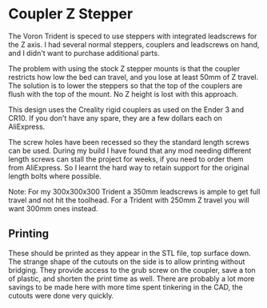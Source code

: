 # Coupler Z Stepper

The Voron Trident is speced to use steppers with integrated leadscrews for the Z axis.
I had several normal steppers, couplers and leadscrews on hand, and I didn't want to
purchase additional parts.

The problem with using the stock Z stepper mounts is that the coupler restricts how
low the bed can travel, and you lose at least 50mm of Z travel. The solution is to
lower the steppers so that the top of the couplers are flush with the top of the
mount. No Z height is lost with this approach.

This design uses the Creality rigid couplers as used on the Ender 3 and CR10. If you
don't have any spare, they are a few dollars each on AliExpress.

The screw holes have been recessed so they the standard length screws can be used.
During my build I have found that any mod needing different length screws can stall
the project for weeks, if you need to order them from AliExpress. So I learnt the
hard way to retain support for the original length bolts where possible.

Note: For my 300x300x300 Trident a 350mm leadscrews is ample to get full travel and not
hit the toolhead. For a Trident with 250mm Z travel you will want 300mm ones instead.

## Printing

These should be printed as they appear in the STL file, top surface down. The strange
shape of the cutouts on the side is to allow printing without bridging. They provide
access to the grub screw on the coupler, save a ton of plastic, and shorten the print
time as well. There are probably a lot more savings to be made here with more time
spent tinkering in the CAD, the cutouts were done very quickly.
